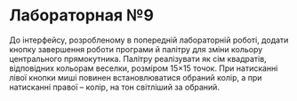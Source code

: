 # Лабораторная №9

До інтерфейсу, розробленому в попередній лабораторній роботі, додати кнопку завершення роботи програми й палітру для зміни кольору центрального прямокутника. Палітру реалізувати як сім квадратів, відповідних кольорам веселки, розміром 15×15 точок. При натисканні лівої кнопки миші повинен встановлюватися обраний колір, а при натисканні правої – колір, на тон світліший за обраний.
